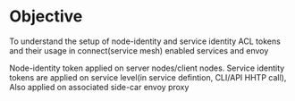 # Objective
To understand the setup of node-identity and service identity ACL tokens and their usage in connect(service mesh) enabled services and envoy

Node-identity token applied on server nodes/client nodes.
Service identity tokens are applied on service level(in service defintion, CLI/API HHTP call), Also applied on associated side-car envoy proxy 
